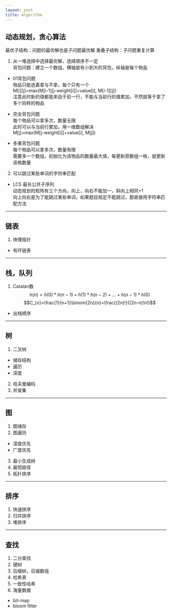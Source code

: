 ```yaml
---
layout: post
title: Algorithm
---
```


## 动态规划，贪心算法
最优子结构：问题的最优解也是子问题最优解
重叠子结构：子问题重复计算

1. 从一堆选择中选择最优解，选择顺序不一定  
背包问题：建立一个数组，横轴是有小到大的背包，纵轴是每个物品  
* 01背包问题  
物品只能选着拿与不拿，每个只有一个    
M[i][j]=max(M[i-1][j-weight[i]]+value[i], M[i-1][j])  
注意此时新的值都是来自于前一行，不能与当前行的值累加，不然就等于拿了多个同样的物品  

* 完全背包问题  
每个物品可以拿多次，数量无限  
此时可以与当前行累加，用一维数组解决  
M[j]=max(M[j-weight[i]]+value[i], M[j])  

* 多重背包问题  
每个物品可以拿多次，数量有限  
需要多一个数组，初始化为该物品的数量最大值，每更新原数组一格，就更新该格数量  

2. 可以跳过某些单词的字符串匹配  
* LCS 最长公共子序列  
动态规划的矩阵有三个方向，向上，向右不能加一，斜向上相同+1  
向上向右是为了能跳过某些单词，如果题目规定不能跳过，那直接用字符串匹配方法  

---

## 链表
1. 快慢指针
* 有环链表

---

## 栈，队列
1. Catalan数
$$h(n)=h(0)*h(n-1)+h(1)*h(n-2)+...+h(n-1)*h(0)$$
$$C_{n}=\frac{1}{n+1}\binom{2n}{n}=\frac{(2n)!}{(2n-n)!n!}$$
* 出栈顺序

---

## 树
1. 二叉树
* 储存结构
* 遍历
* 深度
2. 哈夫曼编码
3. 并查集

---

## 图
1. 图储存
2. 图遍历
* 深度优先
* 广度优先
3. 最小生成树
4. 最短路径
5. 拓扑排序

---

## 排序
1. 快速排序
2. 归并排序
3. 堆排序

---

## 查找
1. 二分查找
2. 键树
3. 后缀树，后缀数组
4. 哈希表
5. 一致性哈希
6. 海量数据
* bit-map
* bloom filter





